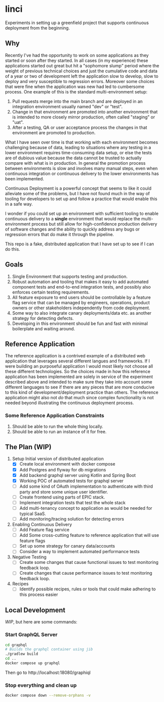 # linci
Experiments in setting up a greenfield project that supports continuous deployment from the beginning.

## Why
Recently I've had the opportunity to work on some applications as they started or soon after they started. In all cases (in my experience) these applications started out great but hit a "sophomore slump" period where the weight of previous technical choices and just the cumulative code and data of a year or two of development left the application slow to develop, slow to deploy and very susceptible to regression errors. Moreover some choices that were fine when the application was new had led to cumbersome process. One example of this is the standard multi-environment setup: 
1. Pull requests merge into the main branch and are deployed in an integration environment usually named "dev" or "test".
1. Change in that environment are promoted into another environment that is intended to more closely mirror production, often called "staging" or "uat".
1. After a testing, QA or user acceptance process the changes in that environment are promoted to production.

What I have seen over time is that working with each environment becomes challenging because of data, leading to situations where any testing in a lower environment requires time-consuming data setup, or else the tests are of dubious value because the data cannot be trusted to actually compare with what is in production. In general the promotion process between environments is slow and involves many manual steps, even when continuous integration or continuous delivery to the lower environments has been implemented.

Continuous Deployment is a powerful concept that seems to like it could alleviate some of the problems, but I have
not found much in the way of tooling for developers to set up and follow a practice that would enable this in 
a safe way.

I wonder if you could set up an environment with sufficient tooling to enable continuous delivery to a __single__ environment that would replace the multi-environment process but still allow for high-confidence production delivery of software changes and the ability to quickly address any bugs or regression errors that do make it through the pipeline. 

This repo is a fake, distributed application that I have set up to see if I can do this.

## Goals
1. Single Environment that supports testing and production.
1. Robust automation and tooling that makes it easy to add automated component tests and end-to-end integration tests, and possibly also enforces certain testing requirements.
1. All feature exposure to end users should be controllable by a feature flag service that can be managed by engineers, operations, product owners or other stakeholders independently from code deployment.
1. Some way to also integrate canary deployments/data etc. as another strategy for detecting defects.
1. Developing in this environment should be fun and fast with minimal boilerplate and waiting around.

## Reference Application
The reference application is a contrived example of a distributed web application that leverages several different langues and frameworks. If I were building an purposeful application I would most likely not choose all these different technologies. So the choices made in how this reference application has been implemented are solely in service of the experiment described above and intended to make sure they take into account some different languages to see if there are any pieces that are more conducive to this kind of development/deployment practice than others.
The reference application might also not _do_ that much since complex functionality is not needed beyond illustrating the continuous deployment process.

### Some Reference Application Constraints
1. Should be able to run the whole thing locally.
1. Should be able to run an instance of it for free.

## The Plan (WIP)

1. Setup Initial version of distributed application
    - [x] Create local environment with docker compose
    - [x] Add Postgres and flyway for db migrations
    - [x] Add backend graphql server using Kotlin and Spring Boot
    - [x] Working POC of automated tests for graphql server
    - [ ] Add some kind of OAuth implementation to authenticate with third party and store some unique user identifier.
    - [ ] Create frontend using parts of EPIC stack.
    - [ ] Implement integration tests that test the whole stack
    - [ ] Add multi-tenancy concept to application as would be needed for typical SaaS.
    - [ ] Add monitoring/tracing solution for detecting errors
1. Enabling Continuous Delivery
    - [ ] Add Feature flag service
    - [ ] Add Some cross-cutting feature to reference application that will use feature flags
    - [ ] Set up some strategy for canary data/accounts
    - [ ] Consider a way to implement automated performance tests
1. Negative Testing
    - [ ] Create some changes that cause functional issues to test monitoring feedback loop.
    - [ ] Create changes that cause performance issues to test monitoring feedback loop.
1. Recipes
    - [ ] Identify possible recipes, rules or tools that could make adhering to this process easier

## Local Development
_WIP_, but here are some commands:

### Start GraphQL Server
```bash
cd graphql
# Builds the graphql container using jib
./gradlew build
cd ..
docker compose up graphql
```
Then go to http://localhost:18080/graphiql

### Stop everything and clean up
```bash
docker compose down --remove-orphans -v
```